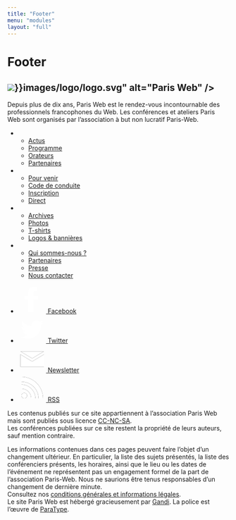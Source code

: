 ```yaml
---
title: "Footer"
menu: "modules"
layout: "full"
---
```


<div class="content">
    <h1>Footer</h1>
</div>

<footer role="contentinfo" class="footer">
    <div class="full-content">
        <section class="full-content__side footer__description">
            <h2>
              <img src="{{< ref "/index.md" >}}images/logo/logo.svg" alt="Paris Web" />
            </h2>
            <p>
                Depuis plus de dix ans, Paris Web est le rendez-vous incontournable des professionnels francophones du Web. Les conférences et ateliers Paris Web sont organisés par l’association à but non lucratif Paris-Web.
            </p>
        </section>
        <div class="full-content__main footer__main">
            <div class="full-content__main__content">
                <div class="footer__links">
                    <section class="footer__links__pages">
                        <ul>
                            <li>
                                <ul>
                                <li><a href="#TODO/actus">Actus</a></li>
                                <li><a href="#TODO/programme">Programme</a></li>
                                <li><a href="#TODO/orateurs">Orateurs</a></li>
                                <li><a href="#TODO/partenaires">Partenaires</a></li>
                                </ul>
                            </li>
                            <li>
                                <ul>
                                <li><a href="#TODO/pour-venir">Pour venir</a></li>
                                <li><a href="#TODO/code-de-conduite">Code de conduite</a></li>
                                <li><a href="#TODO/promotion">Inscription</a></li>
                                <li><a href="#TODO/direct">Direct</a></li>
                                </ul>
                            </li>
                            <li>
                                <ul>
                                <li><a href="#TODO/archives">Archives</a></li>
                                <li><a href="#TODO/photos">Photos</a></li>
                                <li><a href="#TODO/t-shirts">T-shirts</a></li>
                                <li><a href="#TODO/logo">Logos & bannières</a></li>
                                </ul>
                            </li>
                            <li>
                                <ul>
                                <li><a href="#TODO/archives">Qui sommes-nous&nbsp;?</a></li>
                                <li><a href="#TODO/todo">Partenaires</a></li>
                                <li><a href="#TODO/presse">Presse</a></li>
                                <li><a href="#TODO/nous-contacter">Nous contacter</a></li>
                                </ul>
                            </li>
                        </ul>
                    </section>
                    <section class="footer__links__follow">
                        <ul>
                            <li>
                                <a href="https://www.facebook.com/ParisWeb">
                                    <svg xmlns="http://www.w3.org/2000/svg" xmlns:xlink="http://www.w3.org/1999/xlink" width="64" height="64" viewBox="0 0 64 64">
                                        <defs>
                                            <path id="path-fb" d="M8.647 57.361v-28.61H.1v-8.548h8.547v-8.547c0-7.198 2.88-11.427 11.427-11.427h8.547v8.548h-3.689c-2.61 0-4.858 2.249-4.858 4.858v6.568H31.5l-1.35 8.547H20.074v28.611H8.647z"/>
                                        </defs>
                                        <g fill="none" fill-rule="evenodd" transform="translate(15 4)">
                                            <mask id="mask-fb" fill="#fff">
                                                <use xlink:href="#path-fb"/>
                                            </mask>
                                            <use fill="#000" fill-rule="nonzero" xlink:href="#mask-fb"/>
                                            <g fill="#FFFFFF" mask="url(#mask-fb)">
                                                <path d="M-15-4h64v64h-64z"/>
                                            </g>
                                        </g>
                                    </svg>
                                    Facebook
                                </a>
                            </li>
                            <li>
                                <a href="https://twitter.com/parisweb">
                                    <svg xmlns="http://www.w3.org/2000/svg" xmlns:xlink="http://www.w3.org/1999/xlink" width="64" height="64" viewBox="0 0 64 64">
                                        <defs>
                                            <path id="path-twitter" d="M51.425 5.91a21.095 21.095 0 0 1-5.977 1.616c2.18-1.293 3.796-3.312 4.604-5.816-2.02 1.211-4.28 2.1-6.623 2.504-1.94-2.02-4.605-3.312-7.674-3.312a10.48 10.48 0 0 0-10.501 10.501c0 .808.08 1.616.242 2.423C16.853 13.342 9.098 9.222 3.93 2.921 3.04 4.456 2.475 6.233 2.475 8.172c0 3.635 1.858 6.866 4.685 8.724-1.697-.08-3.312-.566-4.766-1.293v.162c0 5.089 3.635 9.29 8.4 10.259-.888.242-1.776.403-2.746.403-.646 0-1.292-.08-1.938-.161 1.373 4.12 5.17 7.19 9.774 7.27-3.554 2.827-8.078 4.443-13.005 4.443-.808 0-1.697-.081-2.504-.162 4.604 2.989 10.097 4.685 16.074 4.685 19.225 0 29.807-15.913 29.807-29.807v-1.373c2.02-1.535 3.796-3.312 5.17-5.412"/>
                                        </defs>
                                        <g fill="none" fill-rule="evenodd" transform="translate(6 12)">
                                            <mask id="mask-twitter" fill="#fff">
                                                <use xlink:href="#path-twitter"/>
                                            </mask>
                                            <use fill="#000" fill-rule="nonzero" xlink:href="#mask-twitter"/>
                                            <g fill="#FFFFFF" mask="url(#mask-twitter)">
                                                <path d="M-6-11h64v64H-6z"/>
                                            </g>
                                        </g>
                                    </svg>
                                    Twitter
                                </a>
                            </li>
                            <li>
                                <a href="https://www.paris-web.fr/abonnement.php">
                                    <svg xmlns="http://www.w3.org/2000/svg" xmlns:xlink="http://www.w3.org/1999/xlink" width="64" height="64" viewBox="0 0 64 64">
                                        <defs>
                                            <path id="path-mail" d="M27.3 23.189L54 7.187v28.048H.6V7.187l26.7 16.002zm0-6.832L.6.355v-.09H54v.09L27.3 16.357z"/>
                                        </defs>
                                        <g fill="none" fill-rule="evenodd" transform="translate(5 16)">
                                            <mask id="mask-mail" fill="#fff">
                                                <use xlink:href="#path-mail"/>
                                            </mask>
                                            <use fill="#000" fill-rule="nonzero" xlink:href="#path-mail"/>
                                            <g fill="#FFFFFF" mask="url(#mask-mail)">
                                                <path d="M-5-15h64v64H-5z"/>
                                            </g>
                                        </g>
                                    </svg>
                                    Newsletter
                                </a>
                            </li>
                            <li>
                                <a href="https://www.paris-web.fr/atom.xml">
                                    <svg xmlns="http://www.w3.org/2000/svg" xmlns:xlink="http://www.w3.org/1999/xlink" width="64" height="64" viewBox="0 0 64 64">
                                        <defs>
                                            <path id="path-rss" d="M12.682 42.651c0 3.419-2.882 6.268-6.34 6.268-3.46 0-6.342-2.85-6.342-6.268 0-3.5 2.882-6.267 6.341-6.267s6.341 2.767 6.341 6.267zM49 48.92c.083-14.407-6.67-28.732-18.035-37.848C22.4 3.989 11.2-.08 0 0v11.232c13.259-.162 26.353 7 33.188 18.314C36.81 35.326 38.705 42.163 38.705 49c3.46-.081 6.835-.081 10.294-.081zm-17.376 0c.082-9.28-4.365-18.395-11.694-24.256-5.6-4.558-12.764-7.08-19.929-7v9.442c7.823-.081 15.564 4.314 19.27 11.151 1.812 3.256 2.8 6.919 2.8 10.663h9.553z"/>
                                        </defs>
                                        <g fill="none" fill-rule="evenodd" transform="translate(8 7)">
                                            <mask id="mask-rss" fill="#fff">
                                                <use xlink:href="#path-rss"/>
                                            </mask>
                                            <use fill="#000" fill-rule="nonzero" xlink:href="#path-rss"/>
                                            <g fill="#FFFFFF" mask="url(#mask-rss)">
                                                <path d="M-5-4h57v57H-5z"/>
                                            </g>
                                        </g>
                                    </svg>
                                    RSS
                                </a>
                            </li>
                        </ul>
                    </section>
                </div>
            </div>
        </div>
    </div>
    <section class="full-content full-content--reversed footer__legal">
        <div class="full-content__side">
            <p>
                Les contenus publiés sur ce site appartiennent à l’association Paris Web mais sont publiés sous licence <a href="https://creativecommons.org/licenses/by-nc-sa/3.0/fr/">CC-NC-SA</a>.
                <br />
                Les conférences publiées sur ce site restent la propriété de leurs auteurs, sauf mention contraire.
            </p>
        </div>
        <div class="full-content__main">
            <div class="full-content__main__content">
                <p>
                    Les informations contenues dans ces pages peuvent faire l’objet d’un changement ultérieur. En particulier, la liste des sujets présentés, la liste des conférenciers présents, les horaires, ainsi que le lieu ou les dates de l’événement ne représentent pas un engagement formel de la part de l’association Paris-Web. Nous ne saurions être tenus responsables d’un changement de dernière minute.
                    <br />
                    Consultez nos <a href="#TODO/legal">conditions générales et informations légales</a>.
                    <br />
                    Le site Paris Web est hébergé gracieusement par <a href="http://www.gandi.net">Gandi</a>. La police est l’œuvre de <a href="https://www.paratype.com/public/">ParaType</a>.
                </p>
            </div>
        </div>
    </section>
</footer>